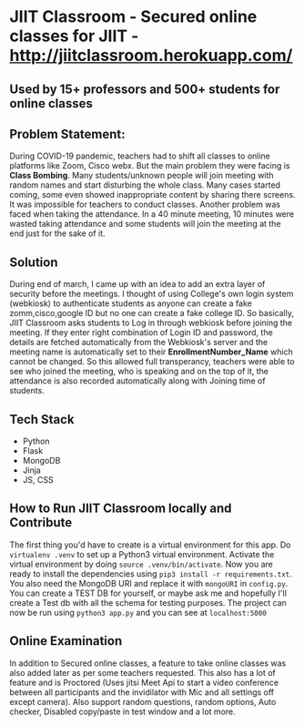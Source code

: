 # JIIT Classroom - Secured online classes for JIIT - http://jiitclassroom.herokuapp.com/
## Used by 15+ professors and 500+ students for online classes 

## Problem Statement:
During COVID-19 pandemic, teachers had to shift all classes to online platforms like Zoom, Cisco webx. But the main problem they were facing is **Class Bombing**. Many students/unknown people will join meeting with random names and start disturbing the whole class. Many cases started coming, some even showed inappropriate content by sharing there screens. It was impossible for teachers to conduct classes. Another problem was faced when taking the attendance. In a 40 minute meeting, 10 minutes were wasted taking attendance and some students will join the meeting at the end just for the sake of it.

## Solution
During end of march, I came up with an idea to add an extra layer of security before the meetings. I thought of using College's own login system (webkiosk) to authenticate students as anyone can create a fake zomm,cisco,google ID but no one can create a fake college ID. So basically, JIIT Classroom asks students to Log in through webkiosk before joining the meeting. If they enter right combination of Login ID and password, the details are fetched automatically from the Webkiosk's server and the meeting name is automatically set to their **EnrollmentNumber_Name** which cannot be changed. So this allowed full transperancy, teachers were able to see who joined the meeting, who is speaking and on the top of it, the attendance is also recorded automatically along with Joining time of students.

## Tech Stack
- Python
- Flask
- MongoDB
- Jinja
- JS, CSS

## How to Run JIIT Classroom locally and Contribute

The first thing you'd have to create is a virtual environment for this app. Do `virtualenv .venv` to set up a Python3 virtual environment.
Activate the virtual environment by doing `source .venv/bin/activate`.
Now you are ready to install the dependencies using `pip3 install -r requirements.txt`.
You also need the MongoDB URI and replace it with `mongoURI` in `config.py`.
You can create a TEST DB for yourself, or maybe ask me and hopefully I'll create a Test db with all the schema for testing purposes.
The project can now be run using `python3 app.py` and you can see at `localhost:5000`

## Online Examination
In addition to Secured online classes, a feature to take online classes was also added later as per some teachers requested. This also has a lot of feature and is Proctored (Uses jitsi Meet Api to start a video conference between all participants and the invidilator with Mic and all settings off except camera). Also support random questions, random options, Auto checker, Disabled copy/paste in test window and a lot more. 
